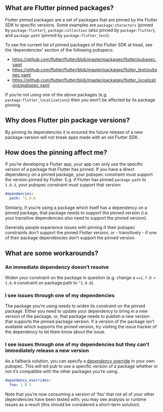 ## What are Flutter pinned packages?

Flutter pinned packages are a set of packages that are pinned by the Flutter SDK to specific versions. Some examples are `package:characters` (pinned by `package:flutter`), `package:collection` (also pinned by `package:flutter`), and `package:path` (pinned by `package:flutter_test`).

To see the current list of pinned packages of the Flutter SDK at head, see the ‘dependencies’ section of the following pubspecs:

- https://github.com/flutter/flutter/blob/master/packages/flutter/pubspec.yaml
- https://github.com/flutter/flutter/blob/master/packages/flutter_test/pubspec.yaml
- https://github.com/flutter/flutter/blob/master/packages/flutter_localizations/pubspec.yaml

If you’re not using one of the above packages (e.g. `package:flutter_localizations`) then you won’t be affected by its package pinning.

## Why does Flutter pin package versions?

By pinning its dependencies it is ensured the future release of a new package-version will not break apps made with an old Flutter SDK.

## How does the pinning affect me?

If you’re developing a Flutter app, your app can only use the specific version of a package that Flutter has pinned. If you have a direct dependency on a pinned package, your pubspec constraint must support the version pinned by Flutter. E.g. if Flutter has pinned `package:path` to `1.8.3`, your pubspec constraint must support that version:

```yaml
dependencies:
  path: ^1.8.0
```

Similarly, if you’re using a package which itself has a dependency on a pinned package, that package needs to support the pinned version (i.e. your transitive dependencies also need to support the pinned version).

Generally people experience issues with pinning if their pubspec constraints don’t support the pinned Flutter version, or - transitively - if one of their package dependencies don’t support the pinned version.

## What are some workarounds?

### An immediate dependency doesn’t resolve

Widen your constraint on the package in question (e.g. change a `>=1.7.0 < 1.8.0` constraint on package:path to `^1.8.0`).

### I see issues through one of my dependencies

The package you’re using needs to widen its constraint on the pinned package. Either you need to update your dependency to bring in a new version of the package, or, that package needs to publish a new version that supports the pinned package version. If a version of the package isn’t available which supports the pinned version, try visiting the issue tracker of the dependency to let them know about the issue.

### I see issues through one of my dependencies but they can’t immediately release a new version

As a fallback solution, you can specify a [dependency override](https://dart.dev/tools/pub/dependencies#dependency-overrides) in your own pubspec. This will tell pub to use a specific version of a package whether or not it’s compatible with the other packages you’re using.

```yaml
dependency_overrides:
  foo: 1.8.3
```

Note that you’re now consuming a version of ‘foo’ that not all of your other dependencies have been tested with; you may see analysis or runtime issues as a result (this should be considered a short-term solution).